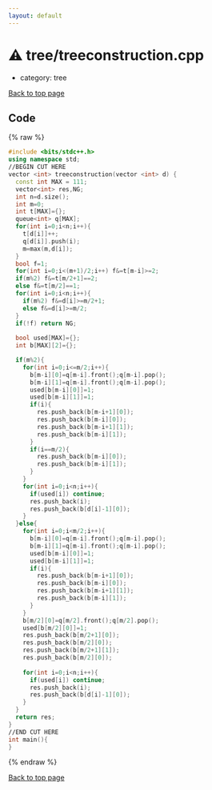 ```yaml
---
layout: default
---
```


<!-- mathjax config similar to math.stackexchange -->
<script type="text/javascript" async
  src="https://cdnjs.cloudflare.com/ajax/libs/mathjax/2.7.5/MathJax.js?config=TeX-MML-AM_CHTML">
</script>
<script type="text/x-mathjax-config">
  MathJax.Hub.Config({
    TeX: { equationNumbers: { autoNumber: "AMS" }},
    tex2jax: {
      inlineMath: [ ['$','$'] ],
      processEscapes: true
    },
    "HTML-CSS": { matchFontHeight: false },
    displayAlign: "left",
    displayIndent: "2em"
  });
</script>

<script type="text/javascript" src="https://cdnjs.cloudflare.com/ajax/libs/jquery/3.4.1/jquery.min.js"></script>
<script src="https://cdn.jsdelivr.net/npm/jquery-balloon-js@1.1.2/jquery.balloon.min.js" integrity="sha256-ZEYs9VrgAeNuPvs15E39OsyOJaIkXEEt10fzxJ20+2I=" crossorigin="anonymous"></script>
<script type="text/javascript" src="../../assets/js/copy-button.js"></script>
<link rel="stylesheet" href="../../assets/css/copy-button.css" />


# :warning: tree/treeconstruction.cpp
* category: tree


[Back to top page](../../index.html)



## Code
{% raw %}
```cpp
#include <bits/stdc++.h>
using namespace std;
//BEGIN CUT HERE
vector <int> treeconstruction(vector <int> d) {
  const int MAX = 111;
  vector<int> res,NG;
  int n=d.size();
  int m=0;
  int t[MAX]={};
  queue<int> q[MAX];
  for(int i=0;i<n;i++){
    t[d[i]]++;
    q[d[i]].push(i);
    m=max(m,d[i]);
  }
  bool f=1;
  for(int i=0;i<(m+1)/2;i++) f&=t[m-i]>=2;
  if(m%2) f&=t[m/2+1]==2;
  else f&=t[m/2]==1;
  for(int i=0;i<n;i++){
    if(m%2) f&=d[i]>=m/2+1;
    else f&=d[i]>=m/2;
  }
  if(!f) return NG;
    
  bool used[MAX]={};
  int b[MAX][2]={};

  if(m%2){
    for(int i=0;i<=m/2;i++){
      b[m-i][0]=q[m-i].front();q[m-i].pop();
      b[m-i][1]=q[m-i].front();q[m-i].pop();
      used[b[m-i][0]]=1;
      used[b[m-i][1]]=1;
      if(i){
        res.push_back(b[m-i+1][0]);
        res.push_back(b[m-i][0]);
        res.push_back(b[m-i+1][1]);
        res.push_back(b[m-i][1]);
      }
      if(i==m/2){
        res.push_back(b[m-i][0]);
        res.push_back(b[m-i][1]);
      }
    }
    for(int i=0;i<n;i++){
      if(used[i]) continue;
      res.push_back(i);
      res.push_back(b[d[i]-1][0]);
    }
  }else{
    for(int i=0;i<m/2;i++){
      b[m-i][0]=q[m-i].front();q[m-i].pop();
      b[m-i][1]=q[m-i].front();q[m-i].pop();
      used[b[m-i][0]]=1;
      used[b[m-i][1]]=1;
      if(i){
        res.push_back(b[m-i+1][0]);
        res.push_back(b[m-i][0]);
        res.push_back(b[m-i+1][1]);
        res.push_back(b[m-i][1]);
      }
    }
    b[m/2][0]=q[m/2].front();q[m/2].pop();
    used[b[m/2][0]]=1;
    res.push_back(b[m/2+1][0]);
    res.push_back(b[m/2][0]);
    res.push_back(b[m/2+1][1]);
    res.push_back(b[m/2][0]);
      
    for(int i=0;i<n;i++){
      if(used[i]) continue;
      res.push_back(i);
      res.push_back(b[d[i]-1][0]);
    }
  }
  return res;
}
//END CUT HERE
int main(){
}

```
{% endraw %}

[Back to top page](../../index.html)


